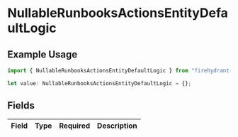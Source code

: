 # NullableRunbooksActionsEntityDefaultLogic

## Example Usage

```typescript
import { NullableRunbooksActionsEntityDefaultLogic } from "firehydrant-typescript-sdk/models/components";

let value: NullableRunbooksActionsEntityDefaultLogic = {};
```

## Fields

| Field       | Type        | Required    | Description |
| ----------- | ----------- | ----------- | ----------- |